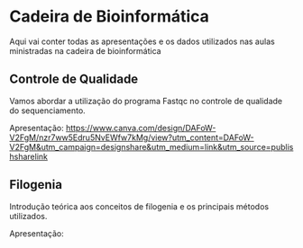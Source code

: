 # Cadeira de Bioinformática

Aqui vai conter todas as apresentações e os dados utilizados nas aulas ministradas na cadeira de bioinformática

## Controle de Qualidade

Vamos abordar a utilização do programa Fastqc no controle de qualidade do sequenciamento.

Apresentação: https://www.canva.com/design/DAFoW-V2FgM/nzr7ww5Edru5NvEWfw7kMg/view?utm_content=DAFoW-V2FgM&utm_campaign=designshare&utm_medium=link&utm_source=publishsharelink

## Filogenia

Introdução teórica aos conceitos de filogenia e os principais métodos utilizados.

Apresentação: 
